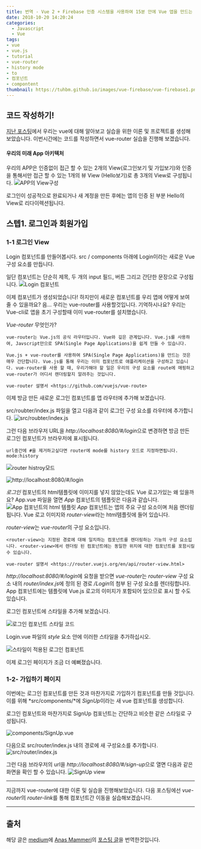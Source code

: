 ```yaml
---
title: 번역 - Vue 2 + Firebase 인증 시스템을 사용하여 15분 안에 Vue 앱을 만드는 방법 2편
date: 2018-10-20 14:20:24
categories:
  - Javascript
  - Vue
tags:
- vue
- vue.js
- tutorial
- vue-router
- history mode
- to
- 컴포넌트
- compontent
thumbnail: https://tuhbm.github.io/images/vue-firebase/vue-firebase1.png
---
```


## 코드 작성하기!

[지난 포스팅](https://tuhbm.github.io/2018/10/20/vue-firebase1/)에서 우리는 vue에 대해 알아보고 실습을 위한 이론 및 프로젝트를 생성해 보았습니다.
이번시간에는 코드를 작성하면서 vue-router 실습을 진행해 보겠습니다.

#### 우리의 미래 App 아키텍처

우리의 APP은 인증없이 접근 할 수 있는 2개의 View(로그인보기 및 가입보기)와 인증을 통해서만 접근 할 수 있는 1개의 뷰 View (Hello보기)로 총 3개의 View로 구성됩니다.
![APP의 View구성](https://tuhbm.github.io/images/vue-firebase/vue-firebase7.png)

로그인이 성공적으로 완료되거나 새 계정을 만든 후에는 앱의 인증 된 부분 Hello의 View로 리다이렉션됩니다.

## 스텝1. 로그인과 회원가입
### 1-1 로그인 View

Login 컴포넌트를 만들어봅시다. src / components 아래에 Login이라는 새로운 Vue 구성 요소를 만듭니다.

일단 컴포넌트는 단순히 제목, 두 개의 input 필드, 버튼 그리고 간단한 문장으로 구성됩니다.
![Login 컴포넌트](https://tuhbm.github.io/images/vue-firebase/vue-firebase8.png)

이제 컴포넌트가 생성되었습니다! 하지만이 새로운 컴포넌트를 우리 앱에 어떻게 보여 줄 수 있을까요?
음... 우리는 vue-router를 사용할것입니다. 기억하시나요? 우리는 Vue-cli로 앱을 초기 구성할때 이미 vue-router를 설치했습니다.
<!-- more -->
*Vue-router* 무엇인가?

```text
vue-router는 Vue.js의 공식 라우터입니다. Vue와 깊은 관계입니다. Vue.js를 사용하여, Javscript만으로 SPA(Single Page Applications)을 쉽게 만들 수 있습니다.

Vue.js + vue-router를 사용하여 SPA(Single Page Applications)을 만드는 것은 매우 간단합니다. Vue.js를 통해 우리는 이미 컴포넌트로 애플리케이션을 구성하고 있습니다. vue-router를 사용 할 때, 우리가해야 할 일은 우리의 구성 요소를 route에 매핑하고 vue-router가 어디서 렌더링할지 알려주는 것입니다.

vue-router 설명서 <https://github.com/vuejs/vue-route>
```
이제 방금 만든 새로운 로그인 컴포넌트를 앱 라우터에 추가해 보겠습니다.

src/roubter/index.js 파일을 열고 다음과 같이 로그인 구성 요소를 라우터에 추가합니다.
![src/roubter/index.js](https://tuhbm.github.io/images/vue-firebase/vue-firebase9.png)

그런 다음 브라우저 URL을 *http://localhost:8080/#/login*으로 변경하면 방금 만든 로그인 컴포넌트가 브라우저에 표시됩니다.
```text
url중간에 #을 제거하고싶다면 router에 mode를 history 모드로 지정하면됩니다. mode:history
```
![router histroy모드](https://tuhbm.github.io/images/vue-firebase/vue-firebase10.png)

![http://localhost:8080/#/login](https://tuhbm.github.io/images/vue-firebase/vue-firebase11.png)

*로그인* 컴포넌트의 html템플릿에 이미지를 넣지 않았는데도 Vue 로고가있는 왜 있을까요? App.vue 파일을 열면 *App* 컴포넌트의 템플릿은 다음과 같습니다.
![App 컴포넌트의 html 템플릿](https://tuhbm.github.io/images/vue-firebase/vue-firebase12.png)
*App* 컴포넌트는 앱의 주요 구성 요소이며 처음 렌더링됩니다. Vue 로고 이미지와 *router-view*라는 html템플릿에 들어 있습니다.

*router-view*는 *vue-router*의 구성 요소입니다.
```text
<router-view>는 지정된 경로에 대해 일치하는 컴포넌트를 렌더링하는 기능의 구성 요소입니다. <router-view>에서 렌더링 된 컴포넌트에는 동일한 위치에 대한 컴포넌트를 포함시킬 수 있습니다. 

vue-router 설명서 <https://router.vuejs.org/en/api/router-view.html>
```

*http://localhost:8080/#/login*에 요청을 받으면 *vue-router*는 *router-view* 구성 요소 내의 *router/index.js*에 정의 된 경로 */Login*의 첨부 된 구성 요소를 렌더링합니다. App 컴포넌트에는 템플릿에 Vue.js 로고의 이미지가 포함되어 있으므로 표시 할 수도 있습니다.

로그인 컴포넌트에 스타일을 추가해 보겠습니다.

![로그인 컴포넌트 스타일 코드](https://tuhbm.github.io/images/vue-firebase/vue-firebase13.png)

Login.vue 파일의 *style* 요소 안에 이러한 스타일을 추가하십시오.

![스타일이 적용된 로그인 컴포넌트](https://tuhbm.github.io/images/vue-firebase/vue-firebase14.png)


이제 로그인 페이지가 조금 더 예뻐졌습니다.

### 1-2- 가입하기 페이지

이번에는 로그인 컴포넌트를 만든 것과 마찬가지로 가입하기 컴포넌트를 만들 것입니다. 
이를 위해 *src/components/*에 *SignUp*이라는 새 vue 컴포넌트를 생성합니다.

로그인 컴포넌트와 마찬가지로 SignUp 컴포넌트는 간단하고 비슷한 같은 스타일로 구성됩니다.

![components/SignUp.vue](https://tuhbm.github.io/images/vue-firebase/vue-firebase15.png)

다음으로 src/router/index.js 내의 경로에 새 구성요소를 추가합니다.
![src/router/index.js](https://tuhbm.github.io/images/vue-firebase/vue-firebase16.png)

그런 다음 브라우저의 url을 *http://localhost:8080/#/sign-up*으로 열면 다음과 같은 화면을 확인 할 수 있습니다.
![SignUp view](https://tuhbm.github.io/images/vue-firebase/vue-firebase17.png)

*******
지금까지 vue-router에 대한 이론 및 실습을 진행해보았습니다.
다음 포스팅에선 *vue-router*의 *router-link*를 통해 컴포넌트간 이동을 실습해보겠습니다.


*******
## 출처
해당 글은 [medium](https://medium.com/)에 [Anas Mammeri](https://medium.com/@anas.mammeri)의 [포스팅 글](https://medium.com/@anas.mammeri/vue-2-firebase-how-to-build-a-vue-app-with-firebase-authentication-system-in-15-minutes-fdce6f289c3c)을 번역한것입니다.
